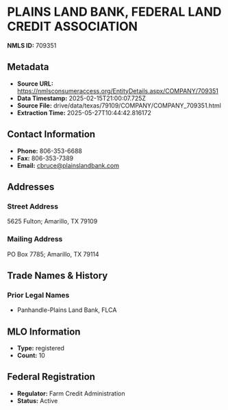 # PLAINS LAND BANK, FEDERAL LAND CREDIT ASSOCIATION

**NMLS ID:** 709351

## Metadata
- **Source URL:** https://nmlsconsumeraccess.org/EntityDetails.aspx/COMPANY/709351
- **Data Timestamp:** 2025-02-15T21:00:07.725Z
- **Source File:** drive/data/texas/79109/COMPANY/COMPANY_709351.html
- **Extraction Time:** 2025-05-27T10:44:42.816172

## Contact Information
- **Phone:** 806-353-6688
- **Fax:** 806-353-7389
- **Email:** cbruce@plainslandbank.com

## Addresses
### Street Address
5625 Fulton; Amarillo, TX 79109

### Mailing Address
PO Box 7785; Amarillo, TX 79114

## Trade Names & History
### Prior Legal Names
- Panhandle-Plains Land Bank, FLCA

## MLO Information
- **Type:** registered
- **Count:** 10

## Federal Registration
- **Regulator:** Farm Credit Administration
- **Status:** Active
